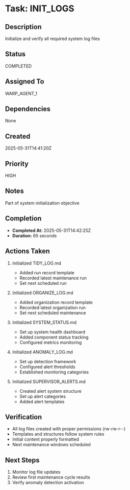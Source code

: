 # Task: INIT_LOGS

## Description
Initialize and verify all required system log files

## Status
COMPLETED

## Assigned To
WARP_AGENT_1

## Dependencies
None

## Created
2025-05-31T14:41:20Z

## Priority
HIGH

## Notes
Part of system initialization objective

## Completion
- **Completed At:** 2025-05-31T14:42:25Z
- **Duration:** 65 seconds

## Actions Taken
1. Initialized TIDY_LOG.md
   - Added run record template
   - Recorded latest maintenance run
   - Set next scheduled run

2. Initialized ORGANIZE_LOG.md
   - Added organization record template
   - Recorded latest organization run
   - Set next scheduled maintenance

3. Initialized SYSTEM_STATUS.md
   - Set up system health dashboard
   - Added component status tracking
   - Configured metrics monitoring

4. Initialized ANOMALY_LOG.md
   - Set up detection framework
   - Configured alert thresholds
   - Established monitoring categories

5. Initialized SUPERVISOR_ALERTS.md
   - Created alert system structure
   - Set up alert categories
   - Added alert templates

## Verification
- All log files created with proper permissions (rw-rw-r--)
- Templates and structures follow system rules
- Initial content properly formatted
- Next maintenance windows scheduled

## Next Steps
1. Monitor log file updates
2. Review first maintenance cycle results
3. Verify anomaly detection activation
